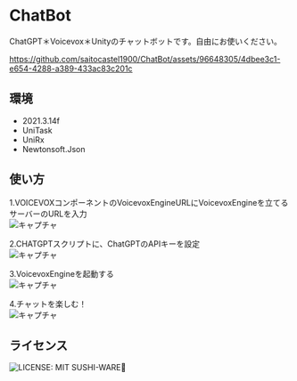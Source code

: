 # ChatBot
ChatGPT＊Voicevox＊Unityのチャットボットです。自由にお使いください。  

https://github.com/saitocastel1900/ChatBot/assets/96648305/4dbee3c1-e654-4288-a389-433ac83c201c  

## 環境  
- 2021.3.14f  
- UniTask
- UniRx
- Newtonsoft.Json  
## 使い方
1.VOICEVOXコンポーネントのVoicevoxEngineURLにVoicevoxEngineを立てるサーバーのURLを入力  
![キャプチャ](https://github.com/saitocastel1900/ChatBot/assets/96648305/fd80e4a7-ecde-450f-b098-b2f3e013638a)  

2.CHATGPTスクリプトに、ChatGPTのAPIキーを設定  
![キャプチャ](https://github.com/saitocastel1900/ChatBot/assets/96648305/851d033d-66f7-42e8-bb54-bf71b218c406)  

3.VoicevoxEngineを起動する  
![キャプチャ](https://github.com/saitocastel1900/ChatBot/assets/96648305/33c499dd-2562-4300-97c7-71bf99de812d)  

4.チャットを楽しむ！  
![キャプチャ](https://github.com/saitocastel1900/ChatBot/assets/96648305/873cf6a3-1d6b-44a9-9532-197b88340f26)

## ライセンス 
![LICENSE: MIT SUSHI-WARE🍣](https://raw.githubusercontent.com/watasuke102/mit-sushi-ware/master/MIT-SUSHI-WARE.svg)
